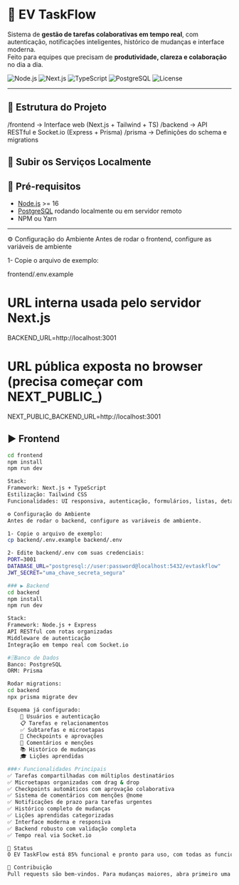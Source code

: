 # 🚀 EV TaskFlow

Sistema de **gestão de tarefas colaborativas em tempo real**, com autenticação, notificações inteligentes, histórico de mudanças e interface moderna.  
Feito para equipes que precisam de **produtividade, clareza e colaboração** no dia a dia.

![Node.js](https://img.shields.io/badge/node-%3E%3D16-green)
![Next.js](https://img.shields.io/badge/framework-Next.js-black)
![TypeScript](https://img.shields.io/badge/language-TypeScript-blue)
![PostgreSQL](https://img.shields.io/badge/database-PostgreSQL-lightblue)
![License](https://img.shields.io/badge/license-MIT-blue)

---

## 📂 Estrutura do Projeto

/frontend → Interface web (Next.js + Tailwind + TS)
/backend → API RESTful e Socket.io (Express + Prisma)
/prisma → Definições do schema e migrations

## 🔧 Subir os Serviços Localmente

## 🔧 Pré-requisitos
- [Node.js](https://nodejs.org/) >= 16  
- [PostgreSQL](https://www.postgresql.org/) rodando localmente ou em servidor remoto  
- NPM ou Yarn  

---
⚙️ Configuração do Ambiente
Antes de rodar o frontend, configure as variáveis de ambiente

1- Copie o arquivo de exemplo:

frontend/.env.example
# URL interna usada pelo servidor Next.js
BACKEND_URL=http://localhost:3001

# URL pública exposta no browser (precisa começar com NEXT_PUBLIC_)
NEXT_PUBLIC_BACKEND_URL=http://localhost:3001


## ▶️ Frontend

```bash
cd frontend
npm install
npm run dev

Stack:
Framework: Next.js + TypeScript
Estilização: Tailwind CSS
Funcionalidades: UI responsiva, autenticação, formulários, listas, detalhes e componentes reutilizáveis.

⚙️ Configuração do Ambiente
Antes de rodar o backend, configure as variáveis de ambiente.

1- Copie o arquivo de exemplo:
cp backend/.env.example backend/.env

2- Edite backend/.env com suas credenciais:
PORT=3001
DATABASE_URL="postgresql://user:password@localhost:5432/evtaskflow"
JWT_SECRET="uma_chave_secreta_segura"

### ▶️ Backend
cd backend
npm install
npm run dev

Stack:
Framework: Node.js + Express
API RESTful com rotas organizadas
Middleware de autenticação
Integração em tempo real com Socket.io

#🗄️Banco de Dados
Banco: PostgreSQL
ORM: Prisma

Rodar migrations:
cd backend
npx prisma migrate dev

Esquema já configurado:
    👥 Usuários e autenticação
    📋 Tarefas e relacionamentos
    ✅ Subtarefas e microetapas
    📌 Checkpoints e aprovações
    💬 Comentários e menções
    📚 Histórico de mudanças
    🎓 Lições aprendidas

###⚡ Funcionalidades Principais
✅ Tarefas compartilhadas com múltiplos destinatários
✅ Microetapas organizadas com drag & drop
✅ Checkpoints automáticos com aprovação colaborativa
✅ Sistema de comentários com menções @nome
✅ Notificações de prazo para tarefas urgentes
✅ Histórico completo de mudanças
✅ Lições aprendidas categorizadas
✅ Interface moderna e responsiva
✅ Backend robusto com validação completa
✅ Tempo real via Socket.io

📌 Status
O EV TaskFlow está 85% funcional e pronto para uso, com todas as funcionalidades implementadas com qualidade profissional.

🤝 Contribuição
Pull requests são bem-vindos. Para mudanças maiores, abra primeiro uma issue para discutir o que você gostaria de alterar.
